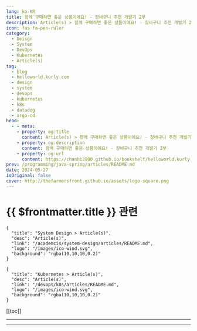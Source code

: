 ```yaml
---
lang: ko-KR
title: 함께 구매하면 좋은 상품이에요! - 장바구니 추천 개발기 2부
description: Article(s) > 함께 구매하면 좋은 상품이에요! - 장바구니 추천 개발기 2부
icon: fas fa-pen-ruler
category: 
  - Deisgn
  - System
  - DevOps
  - Kubernetes
  - Article(s)
tag: 
  - blog
  - helloworld.kurly.com
  - design
  - system
  - devops
  - kubernetes
  - k8s
  - datadog
  - argo-cd
head:
  - - meta:
    - property: og:title
      content: Article(s) > 함께 구매하면 좋은 상품이에요! - 장바구니 추천 개발기 2부
    - property: og:description
      content: 함께 구매하면 좋은 상품이에요! - 장바구니 추천 개발기 2부
    - property: og:url
      content: https://chanhi2000.github.io/bookshelf/helloworld.kurly.com/cart-recommend-model-development-second.html
prev: /programming/java-spring/articles/README.md
date: 2024-05-27
isOriginal: false
cover: http://thefarmersfront.github.io/assets/logo-square.png
---
```


# {{ $frontmatter.title }} 관련

```component VPCard
{
  "title": "System Design > Article(s)",
  "desc": "Article(s)",
  "link": "/academcis/system-design/articles/README.md",
  "logo": "/images/ico-wind.svg",
  "background": "rgba(10,10,10,0.2)"
}
```

```component VPCard
{
  "title": "Kubernetes > Article(s)",
  "desc": "Article(s)",
  "link": "/devops/k8s/articles/README.md",
  "logo": "/images/ico-wind.svg",
  "background": "rgba(10,10,10,0.2)"
}
```

[[toc]]

---

<SiteInfo
  name="함께 구매하면 좋은 상품이에요! - 장바구니 추천 개발기 2부 - 컬리 기술 블로그"
  desc="보완재 추천 모델을 서빙하기 위한 아키텍처 소개"
  url="https://helloworld.kurly.com/cart-recommend-model-development_second/"
  logo="https://helloworld.kurly.com/assets/logo/ico_192.png"
  preview="http://thefarmersfront.github.io/assets/logo-square.png"/>

<!-- TODO:  작성 -->

---

<TagLinks />